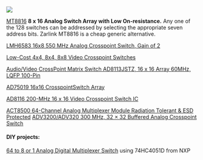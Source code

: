 
<h4></h4>

<img src="https://www.analog.com/-/media/images/analog-dialogue/en/volume-31/number-2/articles/200-mhz-16316-video-crosspoint-switch-ic/200-fig-01.gif?la=en&imgver=1">


<a href="https://www.microsemi.com/product-directory/analog-cross-point-switches/4920-mt8816">MT8816</a>
  <b>8 x 16 Analog Switch Array with Low On-resistance.</b>
  Any one of the 128 switches can be addressed by selecting the appropriate seven address bits.
  Zarlink MT8816 is a cheap generic alternative.</i>
  
  
<a href="">LMH6583 16x8 550 MHz Analog Crosspoint Switch, Gain of 2</a>  


<a href="">Low-Cost 4x4, 8x4, 8x8 Video Crosspoint Switches</a>

<a href="">Audio/Video CrossPoint Matrix Switch AD8113JSTZ, 16 x 16 Array 60MHz, LQFP 100-Pin</a>

<a href="https://www.analog.com/media/en/technical-documentation/data-sheets/ad75019.pdf">AD75019 16x16 CrosspointSwitch Array</a>

<a href="">AD8116 200-MHz 16 x 16 Video Crosspoint Switch IC</a>

<a href="https://caes.com/sites/default/files/documents/Datasheet-ACT8500-Analog-Multiplexer.pdf">
  ACT8500 64-Channel Analog Multiplexer Module Radiation Tolerant & ESD Protected</a>
  
<a href="https://www.analog.com/media/en/technical-documentation/data-sheets/adv3200_adv3201.pdf">
  ADV3200/ADV320 300 MHz, 32 × 32 Buffered Analog Crosspoint Switch</a> 

<h4>DIY projects:</h4>
<a href="https://hackaday.io/project/166578-64-to-8-or-1-analog-digital-multiplexer-switch">
  64 to 8 or 1 Analog Digital Multiplexer Switch</a> using 74HC4051D from NXP
  
  
  
